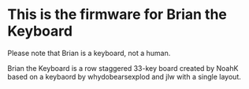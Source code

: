 # This is the firmware for Brian the Keyboard

Please note that Brian is a keyboard, not a human.

Brian the Keyboard is a row staggered 33-key board created by NoahK based on a keybaord by whydobearsexplod and jlw with a single layout.
